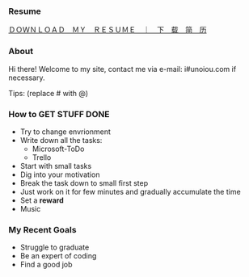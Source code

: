 ### Resume

[ＤＯＷＮＬＯＡＤ　ＭＹ　ＲＥＳＵＭＥ　｜　下　载　简　历](https://unoiou.com/resume/mingshi_cai_python_backend_developer.pdf)

### About

Hi there! Welcome to my site, contact me via e-mail: i#unoiou.com if necessary.

Tips: (replace # with @)

### How to GET STUFF DONE

- Try to change envrionment
- Write down all the tasks:
  - Microsoft-ToDo
  - Trello
- Start with small tasks
- Dig into your motivation
- Break the task down to small first step
- Just work on it for few minutes and gradually accumulate the time
- Set a **reward**
- Music

### My Recent Goals

- Struggle to graduate
- Be an expert of coding
- Find a good job
